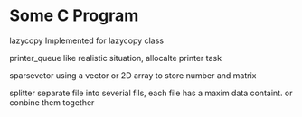 # Some C Program
lazycopy
Implemented for lazycopy class

printer_queue
like realistic situation, allocalte printer task

sparsevetor
using a vector or 2D array to store number and matrix

splitter
separate file into severial fils, each file has a maxim data containt. or conbine them together

